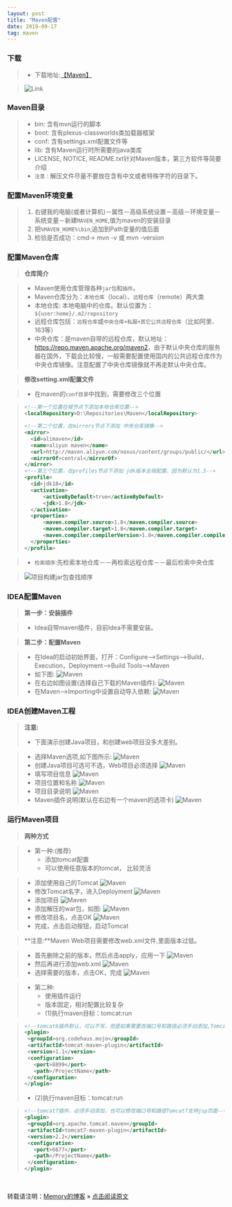 ```yaml
---
layout: post
title: "Maven配置"
date: 2019-09-17
tag: maven
---
```

### 下载

> * 下载地址:[【Maven】](http://maven.apache.org/download.cgi)

> ![Link](/images/Maven/001.png)

### Maven目录

> * bin: 含有mvn运行的脚本
> * boot: 含有plexus-classworlds类加载器框架
> * conf: 含有settings.xml配置文件等
> * lib: 含有Maven运行时所需要的java类库
> * LICENSE, NOTICE, README.txt针对Maven版本，第三方软件等简要介绍
> * `注意：`解压文件尽量不要放在含有中文或者特殊字符的目录下。

### 配置Maven环境变量

> 1. 右键我的电脑(或者计算机)－属性－高级系统设置－高级－环境变量－系统变量－新建`MAVEN_HOME`,值为maven的安装目录
> 2. 把`%MAVEN_HOME%\bin`;追加到Path变量的值后面
> 3. 检验是否成功：cmd-> mvn -v  或 mvn -version

### 配置Maven仓库

> **仓库简介**

> * Maven使用仓库管理各种`jar包`和`插件`。
> * Maven仓库分为：`本地仓库`（local）、`远程仓库`（remote）两大类
> * 本地仓库: 本地电脑中的仓库。默认位置为：`${user:home}/.m2/repository`
> * 远程仓库包括：`远程仓库`或`中央仓库+私服+其它公共远程仓库`（比如阿里、163等）
> * 中央仓库：是maven自带的远程仓库，默认地址：<https://repo.maven.apache.org/maven2>，由于默认中央仓库的服务器在国外，下载会比较慢，一般需要配置使用国内的公共远程仓库作为中央仓库镜像。注意配置了中央仓库镜像就不再走默认中央仓库。

> **修改setting.xml配置文件**

> * 在maven的`conf目录`中找到，需要修改三个位置

>```xml
><!--第一个位置在根节点下添加本地仓库位置-->
><localRepository>D:\Repositories\Maven</localRepository>
>
><!--第二个位置，在mirrors节点下添加 中央仓库镜像-->
><mirror>
>	<id>alimaven</id>
>	<name>aliyun maven</name>
>	<url>http://maven.aliyun.com/nexus/content/groups/public/</url>
>	<mirrorOf>central</mirrorOf>  
></mirror> 
><!--第三个位置，在profiles节点下添加 jdk版本全局配置，因为默认为1.5-->
><profile>  
>   <id>jdk18</id>  
>   <activation>  
>       <activeByDefault>true</activeByDefault>  
>       <jdk>1.8</jdk>  
>   </activation>  
>   <properties>  
>       <maven.compiler.source>1.8</maven.compiler.source>  
>       <maven.compiler.target>1.8</maven.compiler.target>  
>       <maven.compiler.compilerVersion>1.8</maven.compiler.compilerVersion>  
>   </properties>   
></profile>
>```

> * `检索顺序`:先检索本地仓库－－再检索远程仓库－－最后检索中央仓库

> ![项目构建jar包查找顺序](/images/Maven/002.png)

### IDEA配置Maven

> **第一步：安装插件**

> * Idea自带maven插件，目前Idea不需要安装。

> **第二步：配置Maven**

> * 在Idea的启动初始界面，打开：Configure-->Settings-->Build，Execution，Deployment-->Build Tools-->Maven
> * 如下图:
> ![Maven](/images/Maven/003.png)
> * 在右边如图设置(选择自己下载的Maven插件):
> ![Maven](/images/Maven/004.png)
> * 在Maven-->Importing中设置自动导入依赖:
> ![Maven](/images/Maven/005.png)

### IDEA创建Maven工程

> **注意:**
> * 下面演示创建Java项目，和创建web项目没多大差别。

> * 选择Maven选项,如下图所示:
> ![Maven](/images/Maven/006.png)
> * 创建Java项目可选可不选，Web项目必须选择
> ![Maven](/images/Maven/007.png)
> * 填写项目信息
> ![Maven](/images/Maven/008.png)
> * 项目位置和名称
> ![Maven](/images/Maven/009.png)
> * 项目目录说明
> ![Maven](/images/Maven/010.png)
> * Maven插件说明(默认在右边有一个maven的选项卡)
> ![Maven](/images/Maven/011.png)

### 运行Maven项目

> **两种方式**

> * 第一种:(推荐)
>   - 添加tomcat配置
>   - 可以使用任意版本的tomcat， 比较灵活

> * 添加使用自己的Tomcat
> ![Maven](/images/Maven/012.png)
> * 修改Tomcat名字，进入Deployment
> ![Maven](/images/Maven/013.png)
> * 添加项目
> ![Maven](/images/Maven/014.png)
> * 添加解压的war包，如图:
> ![Maven](/images/Maven/015.png)
> * 修改项目名，点击OK
> ![Maven](/images/Maven/016.png)
> * 完成，点击启动按钮，启动Tomcat

> **注意:**Maven Web项目需要修改web.xml文件,里面版本过低。

> * 首先删除之前的版本，然后点击apply，应用一下
> ![Maven](/images/Maven/017.png)
> * 然后再进行添加web.xml
> ![Maven](/images/Maven/018.png)
> * 选择需要的版本，点击OK，完成
> ![Maven](/images/Maven/019.png)


> * 第二种:
>   - 使用插件运行
>   - 版本固定，相对配置比较复杂
>   - (1)执行maven目标：tomcat:run

>```xml
><!--tomcat6插件默认，可以不写，但是如果需要改端口号和路径必须手动添加,Tomcat6不支持jsp页面-->
><plugin>
>  <groupId>org.codehaus.mojo</groupId>
>  <artifactId>tomcat-maven-plugin</artifactId>
>  <version>1.1</version>
>  <configuration>
>    <port>8899</port>
>    <path>/ProjectName</path>
>  </configuration>
></plugin>
>```
>   - (2)执行maven目标：tomcat:run

>```xml
><!--tomcat7插件，必须手动添加，也可以修改端口号和路径Tomcat7支持jsp页面-->
><plugin>
>  <groupId>org.apache.tomcat.maven</groupId>
>  <artifactId>tomcat7-maven-plugin</artifactId>
>  <version>2.2</version>
>  <configuration>
>    <port>6677</port>
>    <path>/ProjectName</path>
>  </configuration>
></plugin>
>```

<br>
    
转载请注明：[Memory的博客](https://www.shendonghai.com) » [点击阅读原文](https://www.shendonghai.com/2018/04/2018-04-05-Git%E9%85%8D%E7%BD%AE/) 